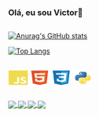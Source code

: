 ### Olá, eu sou Victor👋

##

[![Anurag's GitHub stats](https://github-readme-stats.vercel.app/api?username=VictorEsPe&show_icons=true&theme=vision-friendly-dark&bg_color=00000000&hide=stars)](https://github.com/anuraghazra/github-readme-stats)

[![Top Langs](https://github-readme-stats.vercel.app/api/top-langs/?username=VictorEsPe&theme=vision-friendly-dark&bg_color=00000000&layout=compact)](https://github.com/anuraghazra/github-readme-stats)

<div style="display: inline_block"><br>
  <img align="center" alt="Victor-Js" height="30" width="40" src="https://raw.githubusercontent.com/devicons/devicon/master/icons/javascript/javascript-plain.svg">
  <img align="center" alt="Victor-HTML" height="30" width="40" src="https://raw.githubusercontent.com/devicons/devicon/master/icons/html5/html5-original.svg">
  <img align="center" alt="Victor-CSS" height="30" width="40" src="https://raw.githubusercontent.com/devicons/devicon/master/icons/css3/css3-original.svg">
  <img align="center" alt="Victor-Python" height="30" width="40" src="https://raw.githubusercontent.com/devicons/devicon/master/icons/python/python-original.svg">
</div>

##

<a href="https://github.com/VictorEsPe/Projeto-Mario" target="_blank">
  <img align="center" src="https://github-readme-stats.vercel.app/api/pin/?username=VictorEsPe&theme=vision-friendly-dark&bg_color=00000000&repo=Projeto-Mario" />
</a>
<a href="https://github.com/VictorEsPe/Componente-de-avaliacao-interativo" target="_blank">
  <img align="center" src="https://github-readme-stats.vercel.app/api/pin/?username=VictorEsPe&theme=vision-friendly-dark&bg_color=00000000&repo=Componente-de-avaliacao-interativo" />
</a>
<a href="https://github.com/VictorEsPe/DoctorCare" target="_blank">
  <img align="center" src="https://github-readme-stats.vercel.app/api/pin/?username=VictorEsPe&theme=vision-friendly-dark&bg_color=00000000&repo=DoctorCare" />
</a>
<a href="https://github.com/VictorEsPe/Certificard" target="_blank">
  <img align="center" src="https://github-readme-stats.vercel.app/api/pin/?username=VictorEsPe&theme=vision-friendly-dark&bg_color=00000000&repo=Certificard" />
</a>
